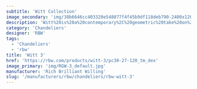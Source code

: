 ```yaml
---
subtitle: 'Witt Collection'
image_secondary: 'img/38b6646cc403320e548077f4f45b9df118deb790-2400x1200.png'
description: 'Witt%20is%20a%20contemporary%2C%20geometric%20take%20on%20the%20traditional%20chandelier.%20Two%20glowing%2C%20pearl-like%20luminaires%20are%20framed%20by%20the%20graphic%20outlines%20of%20five%20hollow%20brass%20cubes%2C%20which%2C%20like%20building%20blocks%2C%20allow%20for%20endless%20compositions%3A%20They%20can%20be%20hung%20in%20a%20linear%20procession%2C%20both%20horizontally%20and%20vertical'
category: 'Chandeliers'
designer: 'RBW'
tags:
  - 'Chandeliers'
  - 'rbw'
title: 'Witt 3'
href: 'https://rbw.com/products/witt-3/pc30-27-120_tm_dex'
image_primary: 'img/RGW-3_default.jpg'
manufacturer: 'Rich Brilliant Willing'
slug: '/manufacturers/rbw/chandeliers/rbw-witt-3'
---
```

